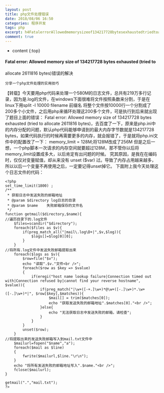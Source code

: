 ```yaml
---
layout: post
title: php文件处理错误
date: 2018/08/06 16:50
categories: 程序开发
tags: php
excerpt: h4FatalerrorAllowedmemorysizeof134217728bytesexhaustedtriedtoallocate2611816bytes错误的解决h4precode分享一个php文件处理的实用技巧codepre转载今天要用php代码来处理一个580M的日志文件总共有219万多行记录因为是log的文件在windows下面很难将文件按照条数来分割于是在linux下用split
comment: true
---
```


* content
{:top}

#### Fatal error: Allowed memory size of 134217728 bytes exhausted (tried to
allocate 2611816 bytes)错误的解决

    
    
    分享一个php文件处理的实用技巧
    

【转载】今天要用php代码来处理一个580M的日志文件，总共有219万多行记录，因为是.log的文件，在windows下面很难将文件按照条数来分割，于是在linux下用split
-l 10000 filename 前缀名
将整个文件按10000行一个分割成了200多个小文件，之后用php来循环处理这200多个文件，可是执行到后来就出现了题目上面的错误： Fatal
error: Allowed memory size of 134217728 bytes exhausted (tried to allocate
2611816 bytes)，去百度了一下，原来是php.ini中的内存分配的问题，默认php代码能够申请到的最大内存字节数就是134217728
bytes，如果代码执行的时候再需要更多的内存，就会报错了，于是就将php.ini文件中的配置改了一下： memory_limit =
128M;将128M改成了256M
但是之后一想，一个php脚本一次请求的内存空间就要超过128M，那不管你以后将memory_limit设置成多大，以后肯定有出问题的时候。
究其原因，是我在在编码时，仅仅对变量赋值，却从来没有 unset ($var)
过。导致了内存占用越来越多，所以以后一个变量不再使用之后，一定要记得unset掉它。 下面附上我今天处理这个日志文件的代码：

    
    
    <?php
    set_time_limit(1800) ;
    /**
     * 获取日志中发送失败的邮箱地址
     * @param $directory log日志的目录
     * @param $name    失败邮箱保存的文件名
     */
    function getmail($directory,$name){
    //遍历目录下的.log文件
        $files=scandir("$directory");
        foreach($files as $v){
            if(preg_match_all("|mail\.log\D+|",$v,$log)){
                $logs[]=$log[0][0];
            }
        }
    //将所有.log文件中发送失败邮箱提取出来    
        foreach($logs as $v){
            $row=file("$v");
            echo "读取".$v."文件<br />";
            foreach($row as $key => $value)
            {
                if(eregi("host name lookup failure|Connection timed out with|Connection refused by|cannot find your reverse hostname", $value)){
                    if(preg_match("|\w+([-+.]\w+)*@\w+([-.]\w+)*.\w+([-.]\w+)*|", $row[$key],$matches)){
                        $mail[] = trim($matches[0]);
                        echo "获取发送失败的邮箱地址".$matches[0]."<br />";
                    }else{
                        echo "无法获取日志中发送失败的邮箱，请检查";
                    }
                }
            }
            unset($row);
        }
    //将提取出来的发送失败邮箱写入到mail.txt文件中    
        $mailurl=fopen("$name","a");
        foreach($mail as $line)
        {
            fwrite($mailurl,$line."\r\n");
        }
        echo "将所有发送失败的邮箱地址写入".$name."<br />";
        fclose($mailurl);
    }
    
    getmail(".","mail.txt");
    ?>
    


    